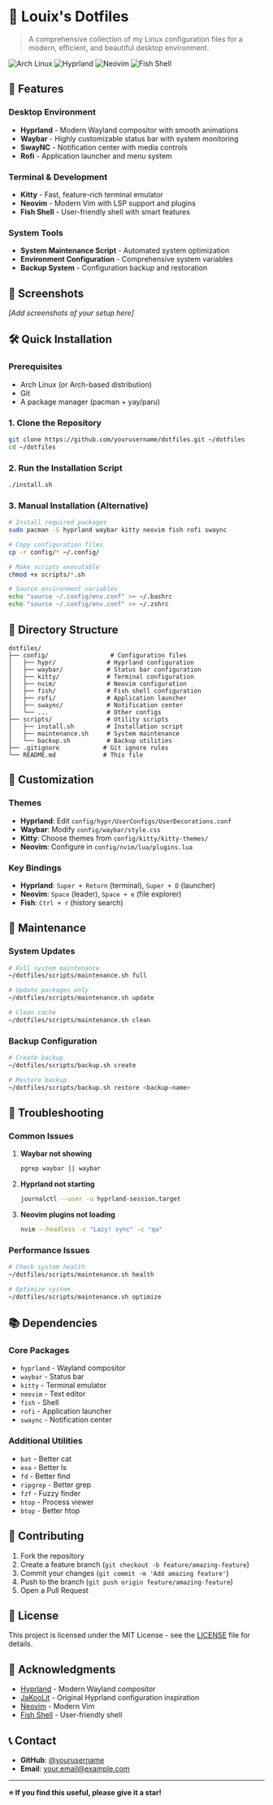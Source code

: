 # 🎯 Louix's Dotfiles

> A comprehensive collection of my Linux configuration files for a modern, efficient, and beautiful desktop environment.

![Arch Linux](https://img.shields.io/badge/Arch_Linux-1793D1?style=for-the-badge&logo=arch-linux&logoColor=white)
![Hyprland](https://img.shields.io/badge/Hyprland-1a1b26?style=for-the-badge&logo=hyprland&logoColor=white)
![Neovim](https://img.shields.io/badge/Neovim-57A143?style=for-the-badge&logo=neovim&logoColor=white)
![Fish Shell](https://img.shields.io/badge/Fish_Shell-4EAA25?style=for-the-badge&logo=fish&logoColor=white)

## 🚀 **Features**

### **Desktop Environment**
- **Hyprland** - Modern Wayland compositor with smooth animations
- **Waybar** - Highly customizable status bar with system monitoring
- **SwayNC** - Notification center with media controls
- **Rofi** - Application launcher and menu system

### **Terminal & Development**
- **Kitty** - Fast, feature-rich terminal emulator
- **Neovim** - Modern Vim with LSP support and plugins
- **Fish Shell** - User-friendly shell with smart features

### **System Tools**
- **System Maintenance Script** - Automated system optimization
- **Environment Configuration** - Comprehensive system variables
- **Backup System** - Configuration backup and restoration

## 📸 **Screenshots**

*[Add screenshots of your setup here]*

## 🛠️ **Quick Installation**

### **Prerequisites**
- Arch Linux (or Arch-based distribution)
- Git
- A package manager (pacman + yay/paru)

### **1. Clone the Repository**
```bash
git clone https://github.com/yourusername/dotfiles.git ~/dotfiles
cd ~/dotfiles
```

### **2. Run the Installation Script**
```bash
./install.sh
```

### **3. Manual Installation (Alternative)**
```bash
# Install required packages
sudo pacman -S hyprland waybar kitty neovim fish rofi swaync

# Copy configuration files
cp -r config/* ~/.config/

# Make scripts executable
chmod +x scripts/*.sh

# Source environment variables
echo "source ~/.config/env.conf" >> ~/.bashrc
echo "source ~/.config/env.conf" >> ~/.zshrc
```

## 📁 **Directory Structure**

```
dotfiles/
├── config/                 # Configuration files
│   ├── hypr/              # Hyprland configuration
│   ├── waybar/            # Status bar configuration
│   ├── kitty/             # Terminal configuration
│   ├── nvim/              # Neovim configuration
│   ├── fish/              # Fish shell configuration
│   ├── rofi/              # Application launcher
│   ├── swaync/            # Notification center
│   └── ...                # Other configs
├── scripts/               # Utility scripts
│   ├── install.sh         # Installation script
│   ├── maintenance.sh     # System maintenance
│   └── backup.sh          # Backup utilities
├── .gitignore            # Git ignore rules
└── README.md             # This file
```

## 🎨 **Customization**

### **Themes**
- **Hyprland**: Edit `config/hypr/UserConfigs/UserDecorations.conf`
- **Waybar**: Modify `config/waybar/style.css`
- **Kitty**: Choose themes from `config/kitty/kitty-themes/`
- **Neovim**: Configure in `config/nvim/lua/plugins.lua`

### **Key Bindings**
- **Hyprland**: `Super + Return` (terminal), `Super + D` (launcher)
- **Neovim**: `Space` (leader), `Space + e` (file explorer)
- **Fish**: `Ctrl + r` (history search)

## 🔧 **Maintenance**

### **System Updates**
```bash
# Full system maintenance
~/dotfiles/scripts/maintenance.sh full

# Update packages only
~/dotfiles/scripts/maintenance.sh update

# Clean cache
~/dotfiles/scripts/maintenance.sh clean
```

### **Backup Configuration**
```bash
# Create backup
~/dotfiles/scripts/backup.sh create

# Restore backup
~/dotfiles/scripts/backup.sh restore <backup-name>
```

## 🐛 **Troubleshooting**

### **Common Issues**

1. **Waybar not showing**
   ```bash
   pgrep waybar || waybar
   ```

2. **Hyprland not starting**
   ```bash
   journalctl --user -u hyprland-session.target
   ```

3. **Neovim plugins not loading**
   ```bash
   nvim --headless -c "Lazy! sync" -c "qa"
   ```

### **Performance Issues**
```bash
# Check system health
~/dotfiles/scripts/maintenance.sh health

# Optimize system
~/dotfiles/scripts/maintenance.sh optimize
```

## 📚 **Dependencies**

### **Core Packages**
- `hyprland` - Wayland compositor
- `waybar` - Status bar
- `kitty` - Terminal emulator
- `neovim` - Text editor
- `fish` - Shell
- `rofi` - Application launcher
- `swaync` - Notification center

### **Additional Utilities**
- `bat` - Better cat
- `exa` - Better ls
- `fd` - Better find
- `ripgrep` - Better grep
- `fzf` - Fuzzy finder
- `htop` - Process viewer
- `btop` - Better htop

## 🤝 **Contributing**

1. Fork the repository
2. Create a feature branch (`git checkout -b feature/amazing-feature`)
3. Commit your changes (`git commit -m 'Add amazing feature'`)
4. Push to the branch (`git push origin feature/amazing-feature`)
5. Open a Pull Request

## 📄 **License**

This project is licensed under the MIT License - see the [LICENSE](LICENSE) file for details.

## 🙏 **Acknowledgments**

- [Hyprland](https://hyprland.org/) - Modern Wayland compositor
- [JaKooLit](https://github.com/JaKooLit) - Original Hyprland configuration inspiration
- [Neovim](https://neovim.io/) - Modern Vim
- [Fish Shell](https://fishshell.com/) - User-friendly shell

## 📞 **Contact**

- **GitHub**: [@yourusername](https://github.com/yourusername)
- **Email**: your.email@example.com

---

**⭐ If you find this useful, please give it a star!** 